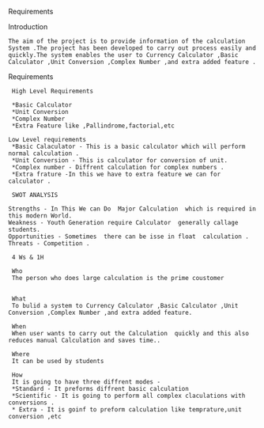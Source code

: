 Requirements

 Introduction

    The aim of the project is to provide information of the calculation System .The project has been developed to carry out process easily and quickly.The system enables the user to Currency Calculator ,Basic Calculator ,Unit Conversion ,Complex Number ,and extra added feature .

 Requirements
     
     High Level Requirements 

     *Basic Calculator 
     *Unit Conversion 
     *Complex Number 
     *Extra Feature like ,Pallindrome,factorial,etc
    
    Low Level requirements
     *Basic Calaculator - This is a basic calculator which will perform normal calculation .
     *Unit Conversion - This is calculator for conversion of unit.
     *Complex number - Diffrent calculation for complex numbers .
     *Extra frature -In this we have to extra feature we can for calculator .

     SWOT ANALYSIS
     
    Strengths - In This We can Do  Major Calculation  which is required in this modern World.
    Weakness - Youth Generation require Calculator  generally callage students.
    Opportunities - Sometimes  there can be isse in float  calculation .
    Threats - Competition .
    
     4 Ws & 1H
     
     Who
     The person who does large calculation is the prime coustomer

     
     What 
     To bulid a system to Currency Calculator ,Basic Calculator ,Unit Conversion ,Complex Number ,and extra added feature.
      
     When
     When user wants to carry out the Calculation  quickly and this also  reduces manual Calculation and saves time..
     
     Where
     It can be used by students
     
     How 
     It is going to have three diffrent modes -
     *Standard - It preforms diffrent basic calculation 
     *Scientific - It is going to perform all complex claculations with conversions .
     * Extra - It is goinf to preform calculation like temprature,unit conversion ,etc

